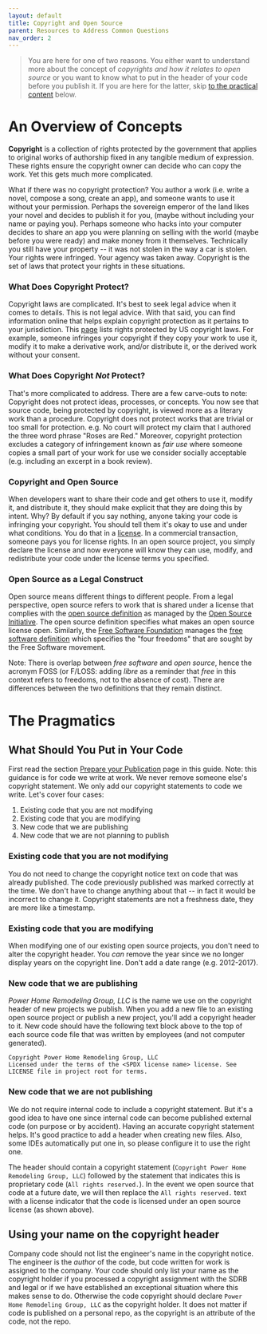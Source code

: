 ```yaml
---
layout: default
title: Copyright and Open Source
parent: Resources to Address Common Questions
nav_order: 2
---
```


> You are here for one of two reasons. You either want to understand more about the concept of _copyrights and how it relates to open source_ or you want to know what to put in the header of your code before you publish it. If you are here for the latter, skip [to the practical content](../resources/copyright.html#what-should-you-put-in-your-code) below.

# An Overview of Concepts

**Copyright** is a collection of rights protected by the government that applies to original works of authorship fixed in any tangible medium of expression. These rights ensure the copyright owner can decide who can copy the work. Yet this gets much more complicated.

What if there was no copyright protection? You author a work (i.e. write a novel, compose a song, create an app), and someone wants to use it without your permission. Perhaps the sovereign emperor of the land likes your novel and decides to publish it for you, (maybe without including your name or paying you). Perhaps someone who hacks into your computer decides to share an app you were planning on selling with the world (maybe before you were ready) and make money from it themselves. Technically you still have your property -- it was not stolen in the way a car is stolen. Your rights were infringed. Your agency was taken away. Copyright is the set of laws that protect your rights in these situations.

### What Does Copyright Protect?

Copyright laws are complicated. It's best to seek legal advice when it comes to details. This is not legal advice. With that said, you can find information online that helps explain copyright protection as it pertains to your jurisdiction. This [page](https://www.law.cornell.edu/uscode/text/17/106) lists rights protected by US copyright laws. For example, someone infringes your copyright if they copy your work to use it, modify it to make a derivative work, and/or distribute it, or the derived work without your consent.

### What Does Copyright _Not_ Protect?

That's more complicated to address. There are a few carve-outs to note: Copyright does not protect ideas, processes, or concepts. You now see that source code, being protected by copyright, is viewed more as a literary work than a procedure. Copyright does not protect works that are trivial or too small for protection. e.g. No court will protect my claim that I authored the three word phrase "Roses are Red." Moreover, copyright protection excludes a category of infringement known as _fair use_ where someone copies a small part of your work for use we consider socially acceptable (e.g. including an excerpt in a book review).

### Copyright and Open Source

When developers want to share their code and get others to use it, modify it, and distribute it, they should make explicit that they are doing this by intent. Why? By default if you say nothing, anyone taking your code is infringing your copyright. You should tell them it's okay to use and under what conditions. You do that in a [license](../license.md). In a commercial transaction, someone pays you for license rights. In an open source project, you simply declare the license and now everyone will know they can use, modify, and redistribute your code under the license terms you specified.

### Open Source as a Legal Construct

Open source means different things to different people. From a legal perspective, open source refers to work that is shared under a license that complies with the [open source definition](https://opensource.org/osd) as managed by the [Open Source Initiative](https://opensource.org/). The open source definition specifies what makes an open source license open. Similarly, the [Free Software Foundation](https://www.fsf.org/) manages the [free software definition](https://www.gnu.org/philosophy/free-sw.html) which specifies the "four freedoms" that are sought by the Free Software movement.

Note: There is overlap between _free software_ and _open source_, hence the acronym FOSS (or F/LOSS: adding _libre_ as a reminder that _free_ in this context refers to freedoms, not to the absence of cost). There are differences between the two definitions that they remain distinct.

# The Pragmatics

## What Should You Put in Your Code
First read the section [Prepare your Publication](publishing/prepare.html#add-copyright-license-headers-to-your-code) page in this guide. Note: this guidance is for code we write at work. We never remove someone else's copyright statement. We only add our copyright statements to code we write. Let's cover four cases:

1. Existing code that you are not modifying
1. Existing code that you are modifying
1. New code that we are publishing
1. New code that we are not planning to publish

### Existing code that you are not modifying
You do not need to change the copyright notice text on code that was already published. The code previously published was marked correctly at the time. We don't have to change anything about that -- in fact it would be incorrect to change it. Copyright statements are not a freshness date, they are more like a timestamp.

### Existing code that you are modifying
When modifying one of our existing open source projects, you don't need to alter the copyright header. You _can_ remove the year since we no longer display years on the copyright line. Don't add a date range (e.g. 2012-2017).

### New code that we are publishing
_Power Home Remodeling Group, LLC_ is the name we use on the copyright header of new projects we publish. When you add a new file to an existing open source project or publish a new project, you'll add a copyright header to it. New code should have the following text block above to the top of each source code file that was written by employees (and not computer generated).

```
Copyright Power Home Remodeling Group, LLC
Licensed under the terms of the <SPDX license name> license. See LICENSE file in project root for terms.
```

### New code that we are not publishing
We do not require internal code to include a copyright statement. But it's a good idea to have one since internal code can become published external code (on purpose or by accident). Having an accurate copyright statement helps. It's good practice to add a header when creating new files. Also, some IDEs automatically put one in, so please configure it to use the right one.

The header should contain a copyright statement (`Copyright Power Home Remodeling Group, LLC`) followed by the statement that indicates this is proprietary code (`All rights reserved.`). In the event we open source that code at a future date, we will then replace the `All rights reserved.` text with a license indicator that the code is licensed under an open source license (as shown above).

## Using your name on the copyright header
Company code should not list the engineer's name in the copyright notice. The engineer is the _author_ of the code, but code written for work is assigned to the company. Your code should only list your name as the copyright holder if you processed a copyright assignment with the SDRB and legal or if we have established an exceptional situation where this makes sense to do. Otherwise the code copyright should declare `Power Home Remodeling Group, LLC` as the copyright holder. It does not matter if code is published on a personal repo, as the copyright is an attribute of the code, not the repo.
